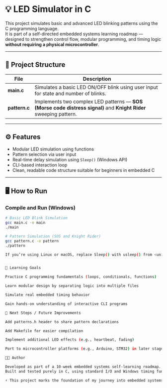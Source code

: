 # 💡 LED Simulator in C

This project simulates basic and advanced LED blinking patterns using the C programming language.  
It is part of a self-directed embedded systems learning roadmap — designed to strengthen control flow, modular programming, and timing logic **without requiring a physical microcontroller**.

---

## 🧩 Project Structure

| File          | Description                                                                                                       |
| ------------- | ----------------------------------------------------------------------------------------------------------------- |
| **main.c**    | Simulates a basic LED ON/OFF blink using user input for state and number of blinks.                               |
| **pattern.c** | Implements two complex LED patterns — **SOS (Morse code distress signal)** and **Knight Rider** sweeping pattern. |

---

## ⚙️ Features

- Modular LED simulation using functions
- Pattern selection via user input
- Real-time delay simulation using `Sleep()` (Windows API)
- CLI-based interaction loop
- Clean, readable code structure suitable for beginners in embedded C

---

## 🖥️ How to Run

### **Compile and Run (Windows)**

```bash
# Basic LED Blink Simulation
gcc main.c -o main
./main

# Pattern Simulation (SOS and Knight Rider)
gcc pattern.c -o pattern
./pattern

If you’re using Linux or macOS, replace Sleep() with usleep() from <unistd.h> and adjust delays accordingly.


🧠 Learning Goals

Practice C programming fundamentals (loops, conditionals, functions)

Learn modular design by separating logic into multiple files

Simulate real embedded timing behavior

Gain hands-on understanding of interactive CLI programs

🚀 Next Steps / Future Improvements

Add patterns.h header to share pattern declarations

Add Makefile for easier compilation

Implement additional LED effects (e.g., heartbeat, fading)

Port to microcontroller platforms (e.g., Arduino, STM32) in later stages

🧑‍💻 Author

Developed as part of a 10-week embedded systems self-learning roadmap.
Built and tested purely in C, using standard I/O and Windows timing functions.

⚡ This project marks the foundation of my journey into embedded systems programming.
```
